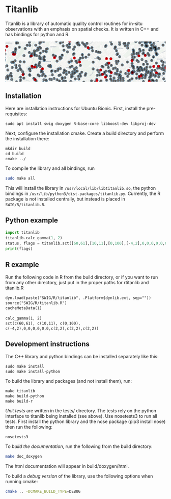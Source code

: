 # Titanlib

Titanlib is a library of automatic quality control routines for in-situ observations with an emphasis on spatial checks. It is written in C++ and has bindings for python and R.

![Example of titanlib](extras/image.jpg)

## Installation

Here are installation instructions for Ubuntu Bionic. First, install the pre-requisites:

```
sudo apt install swig doxygen R-base-core libboost-dev libproj-dev
```

Next, configure the installation cmake. Create a build directory and perform the
installation there:

```
mkdir build
cd build
cmake ../
```

To compile the library and all bindings, run

```bash
sudo make all
```

This will install the library in `/usr/local/lib/libtitanlib.so`, the python bindings in
`/usr/lib/python3/dist-packages/titanlib.py`. Currently, the R package is not installed centrally, but
instead is placed in `SWIG/R/titanlib.R`.

## Python example

```python
import titanlib
titanlib.calc_gamma(1, 2)
status, flags = titanlib.sct([60,61],[10,11],[0,100],[-4,2],0,0,0,0,0,0,[2,2],[2,2],[2,2])
print(flags)
```

## R example

Run the following code in R from the build directory, or if you want to run from any other directory, just
put in the proper paths for rtitanlib and titanlib.R

```
dyn.load(paste("SWIG/R/titanlib", .Platform$dynlib.ext, sep=""))
source("SWIG/R/titanlib.R")
cacheMetaData(1)

calc_gamma(1, 2)
sct(c(60,61), c(10,11), c(0,100), c(-4,2),0,0,0,0,0,0,c(2,2),c(2,2),c(2,2))
```

## Development instructions

The C++ library and python bindings can be installed separately like this:

```
sudo make install
sudo make install-python
```

To build the library and packages (and not install them), run:

```
make titanlib
make build-python
make build-r
```

*Unit tests* are written in the tests/ directory. The tests rely on the python interface to titanlib being installed (see above). Use nosetests3 to run all tests. First install the python library  and the nose package (pip3 install nose) then run the following:

```bash
nosetests3
```

To *build the documentation*, run the following from the build directory:

```bash
make doc_doxygen
```

The html documentation will appear in build/doxygen/html.

To build a *debug version* of the library, use the following options when running cmake:

```bash
cmake .. -DCMAKE_BUILD_TYPE=DEBUG
```
